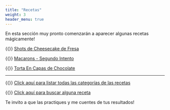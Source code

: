 ```yaml
---
title: "Recetas"
weight: 3
header_menu: true
---
```


En esta sección muy pronto comenzarán a aparecer algunas recetas mágicamente!

{{<icon class="fa fa-hand-o-right">}}&nbsp;[Shots de Cheesecake de Fresa](recipes/shots_cheesecake_fresa)

{{<icon class="fa fa-hand-o-right">}}&nbsp;[Macarons - Segundo Intento](recipes/macarons)

{{<icon class="fa fa-hand-o-right">}}&nbsp;[Torta En Capas de Chocolate](recipes/torta_capas_chocolate)

__________________________________________
{{<icon class="fa fa-hand-o-right">}}&nbsp;[Click aquí para listar todas las categorías de las recetas](categories)

{{<icon class="fa fa-hand-o-right">}}&nbsp;[Click aquí para buscar alguna receta](search/)


Te invito a que las practiques y me cuentes de tus resultados!






